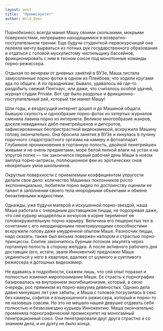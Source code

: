 ```yaml
---
layout: post
title:  "Промискуитет"
author: Wild_Deer
---
```


Порнобизнесс всегда манил Машу своими скользкими, мокрыми поверхностями, непрерывно находящимися в возвратно-поступательном трении. Еще будучи студенткой-первокурсницей она лелеяла мечту вырваться из потных рук государственного образования и отдаться с головой мускулистому чистильщику бассейнов, фрикционировать с ним в тесном союзе под монотонные команды порно-режиссера.

Отдыхая по вечерам от дневных занятий в ВУЗе, Маша листала замусоленные порно фотки в одном из Плейбоев, что ходили кругами ада по общаге. А по праздникам, бывало, удавалось ей где-то раздобыть свежий Пентхаус, или даже, что считалось особой удачей, журнал студии Private. Вот где было раздолье и фрикционно-поступательный рай, который так манил Машу!

Шли годы, и вездесущий интернет дошел и до Машиной общаги. Бывшую скупость и однообразие порно-фоток из затертых журналов сменила лавина порно из интернета. Великое многообразие жанров, доселе невиданных дабл-пенетрейшенов и дипсротов, зафиксированных беспристрастной видеокамерой, вскружила Машину голову окончательно. Она бросила занятия в ВУЗе и кинулась в пучину порочного сладострастного оргазма на камеру и фотоаппарат. Глубинное проникновение в гортанную полость, двойной пенетрейшен живыми и не очень предметами, море белой липкой влаги на устах и на упругой попке — так закончился первый рабочий день Маши в новом амплуа порно-актрисы, поллюционной феи из эротических снов неокрепших умов школьников.

Округлые поверхности с приемлемым коэффициентом упругости делали свое дело: количество Машиных поклонников росло экспоненциально, любители порно видео по достоинству оценили ее талант в заполнении своего тела инородными объектами и обмене биоактивными жидкостями.

Однажды, уже будучи матерой и искушенной порно-звездой, наша Маша работала с очередным доставщиком пиццы, не подозревая даже, что сей курьер моцареллы и анчоусов в корне переменит ее головокружительную порно-карьеру. Величина его пещеристых тел в сочетании с его неординарными пенетрирующими способностями вскружили голову даже умудренной опытом Маше. Разносчик пиццы, надо сказать, также был весьма повержен напором и страстью порно-принцессы. Соитие закончилось бурным потоком эякулята через гортанную полость в сторону желудка. А после активного рабочего дня доставщик (его, кстати, звали Иннокентий) предложил Маше уединиться у него в квартире, вдалеке от шумного и суетливого режиссера и дотошных видеокамер.

Не вдаваясь в подробности, скажем лишь, что сей опыт поразил и полностью изменил миропонимание Маши. Ее страсть к порнографии базировалась на внутреннем эксгибиционизме, который, в свою очередь, рос прямиком из порно-вакуума девяностых. Однако дела давно минувших лет уже забыты, и Маша с головой погрузилась в секс без камеры, софитов и взъерошенного режиссера, который и порно-то не назовешь совсем. Но это не мешало нашей девушке отдавать себя полностью и безвозмездно курьеру Иннокентию. Маша окончательно променяла порнографический промискуитет на моногамный пенетрационный союз. Они пенетрировали друг друга страстно и со знанием дела, и их дуэту не было конца.